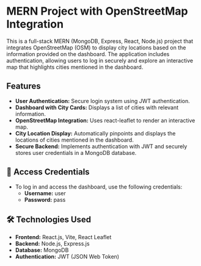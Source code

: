 # MERN Project with OpenStreetMap Integration

This is a full-stack MERN (MongoDB, Express, React, Node.js) project that integrates OpenStreetMap (OSM) to display city locations based on the information provided on the dashboard. The application includes authentication, allowing users to log in securely and explore an interactive map that highlights cities mentioned in the dashboard.

## Features

- **User Authentication:** Secure login system using JWT authentication.
- **Dashboard with City Cards:** Displays a list of cities with relevant information.
- **OpenStreetMap Integration:** Uses react-leaflet to render an interactive map.
- **City Location Display:** Automatically pinpoints and displays the locations of cities mentioned in the dashboard.
- **Secure Backend:** Implements authentication with JWT and securely stores user credentials in a MongoDB database.

## 🔑 Access Credentials

- To log in and access the dashboard, use the following credentials:
    - **Username:** user
    - **Password:** pass

## 🛠️ Technologies Used
- **Frontend:** React.js, Vite, React Leaflet
- **Backend:** Node.js, Express.js
- **Database:** MongoDB
- **Authentication:** JWT (JSON Web Token)
